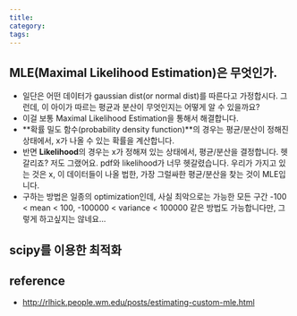 ```yaml
---
title:
category:
tags:
---
```


## MLE(Maximal Likelihood Estimation)은 무엇인가.

- 일단은 어떤 데이터가 gaussian dist(or normal dist)를 따른다고 가정합시다. 그런데, 이 아이가 따르는 평균과 분산이 무엇인지는 어떻게 알 수 있을까요? 
- 이걸 보통 Maximal Likelihood Estimation을 통해서 해결합니다. 
- **확률 밀도 함수(probability density function)**의 경우는 평균/분산이 정해진 상태에서, x가 나올 수 있는 확률을 계산합니다. 
- 반면 **Likelihood**의 경우는 x가 정해져 있는 상태에서, 평균/분산을 결정합니다. 헷갈리죠? 저도 그랬어요. pdf와 likelihood가 너무 헷갈렸습니다. 우리가 가지고 있는 것은 x, 이 데이터들이 나올 법한, 가장 그럴싸한 평균/분산을 찾는 것이 MLE입니다. 
- 구하는 방법은 일종의 optimization인데, 사실 최악으로는 가능한 모든 구간  -100 < mean < 100, -100000 < variance < 100000 같은 방법도 가능합니다만, 그렇게 하고싶지는 않네요... 

## scipy를 이용한 최적화

## reference 

- <http://rlhick.people.wm.edu/posts/estimating-custom-mle.html>